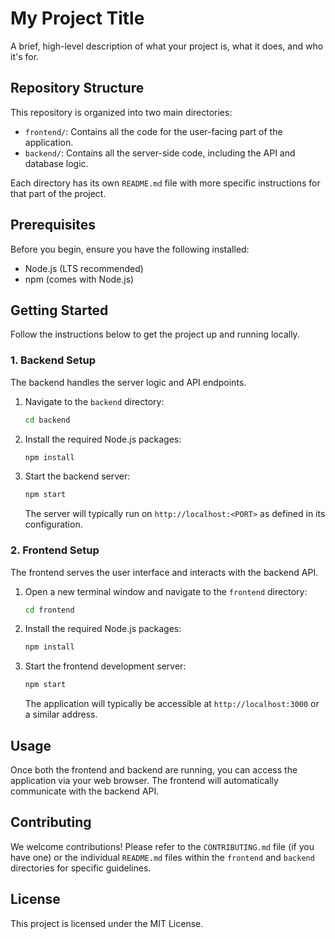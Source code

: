 # My Project Title

A brief, high-level description of what your project is, what it does, and who it's for.

## Repository Structure

This repository is organized into two main directories:

-   `frontend/`: Contains all the code for the user-facing part of the application.
-   `backend/`: Contains all the server-side code, including the API and database logic.

Each directory has its own `README.md` file with more specific instructions for that part of the project.

## Prerequisites

Before you begin, ensure you have the following installed:

-   Node.js (LTS recommended)
-   npm (comes with Node.js)

## Getting Started

Follow the instructions below to get the project up and running locally.

### 1. Backend Setup

The backend handles the server logic and API endpoints.

1.  Navigate to the `backend` directory:
    ```bash
    cd backend
    ```
2.  Install the required Node.js packages:
    ```bash
    npm install
    ```
3.  Start the backend server:
    ```bash
    npm start
    ```
    The server will typically run on `http://localhost:<PORT>` as defined in its configuration.

### 2. Frontend Setup

The frontend serves the user interface and interacts with the backend API.

1.  Open a new terminal window and navigate to the `frontend` directory:
    ```bash
    cd frontend
    ```
2.  Install the required Node.js packages:
    ```bash
    npm install
    ```
3.  Start the frontend development server:
    ```bash
    npm start
    ```
    The application will typically be accessible at `http://localhost:3000` or a similar address.

## Usage

Once both the frontend and backend are running, you can access the application via your web browser. The frontend will automatically communicate with the backend API.

## Contributing

We welcome contributions! Please refer to the `CONTRIBUTING.md` file (if you have one) or the individual `README.md` files within the `frontend` and `backend` directories for specific guidelines.

## License

This project is licensed under the MIT License.